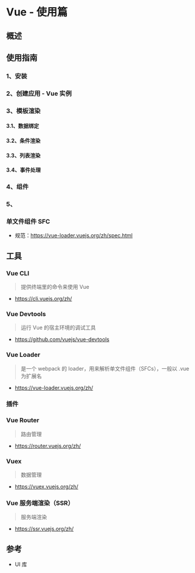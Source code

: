 # Vue - 使用篇

## 概述

## 使用指南
### 1、安装

### 2、创建应用 - Vue 实例

### 3、模板渲染
#### 3.1、数据绑定

#### 3.2、条件渲染

#### 3.3、列表渲染

#### 3.4、事件处理

### 4、组件

### 5、

### 单文件组件 SFC
* 规范：https://vue-loader.vuejs.org/zh/spec.html

## 工具
### Vue CLI
>提供终端里的命令来使用 Vue
* https://cli.vuejs.org/zh/

### Vue Devtools
>运行 Vue 的宿主环境的调试工具
* https://github.com/vuejs/vue-devtools

### Vue Loader
>是一个 webpack 的 loader，用来解析单文件组件（SFCs），一般以 .vue 为扩展名
* https://vue-loader.vuejs.org/zh/

### 插件
### Vue Router
>路由管理
* https://router.vuejs.org/zh/

### Vuex
>数据管理
* https://vuex.vuejs.org/zh/

### Vue 服务端渲染（SSR）
>服务端渲染
* https://ssr.vuejs.org/zh/

## 参考
* UI 库